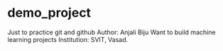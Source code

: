 # demo_project

Just to practice git and github
Author: Anjali Biju
Want to build machine learning projects
Institution: SVIT, Vasad.
